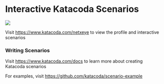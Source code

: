 # Interactive Katacoda Scenarios

[![](http://shields.katacoda.com/katacoda/netxeye/count.svg)](https://www.katacoda.com/netxeye "Get your profile on Katacoda.com")

Visit https://www.katacoda.com/netxeye to view the profile and interactive scenarios

### Writing Scenarios
Visit https://www.katacoda.com/docs to learn more about creating Katacoda scenarios

For examples, visit https://github.com/katacoda/scenario-example
